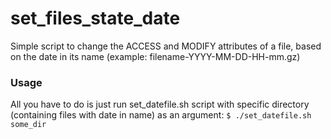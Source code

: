 # set_files_state_date  
Simple script to change the ACCESS and MODIFY attributes of a file, based on the date in its name (example: filename-YYYY-MM-DD-HH-mm.gz)


### Usage
All you have to do is just run set_datefile.sh script with specific directory (containing files with date in name) as an argument:
`$ ./set_datefile.sh some_dir`
